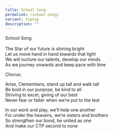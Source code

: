 ```yaml
---
title: School Song
permalink: /school-song/
variant: tiptap
description: ""
---
```

<p>School Song
<br>
<br>The Star of our future is shining bright
<br>Let us move hand in hand towards that light
<br>We will nurture our talents, develop our minds
<br>As we journey onwards and keep pace with time</p>
<p>Chorus:</p>
<p>Arise, Clementians, stand up tall and walk tall
<br>Be bold in our purpose, be kind to all
<br>Striving to excel, giving of our best
<br>Never fear or falter when we’re put to the test</p>
<p>In our work and play, we’ll help one another
<br>For under the heavens, we’re sisters and brothers
<br>So strengthen our bond, be united as one
<br>And make our CTP second to none</p>